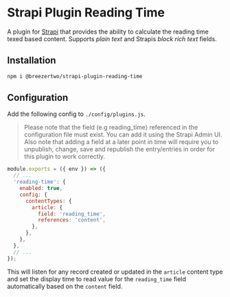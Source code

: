 # Strapi Plugin Reading Time

A plugin for [Strapi](https://github.com/strapi/strapi) that provides the ability to calculate the reading time texed based content.
Supports _plain text_ and Strapis _block rich text_ fields.

## Installation

```bash
npm i @breezertwo/strapi-plugin-reading-time
```

## Configuration

Add the following config to `./config/plugins.js`.

> Please note that the field (e.g reading_time) referenced in the configuration file must exist. You can add it using the Strapi Admin UI. Also note that adding a field at a later point in time will require you to unpublish, change, save and republish the entry/entries in order for this plugin to work correctly.

```javascript
module.exports = ({ env }) => ({
  // ...
  'reading-time': {
    enabled: true,
    config: {
      contentTypes: {
        article: {
          field: 'reading_time',
          references: 'content',
        },
      },
    },
  },
  // ...
});
```

This will listen for any record created or updated in the `article` content type and set the display time to read value for the `reading_time` field automatically based on the `content` field.
